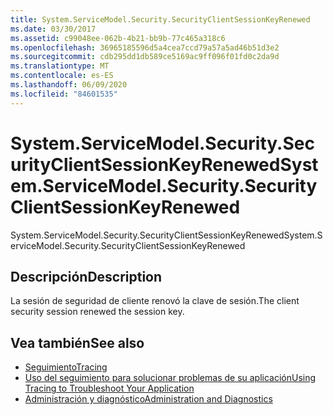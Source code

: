 ```yaml
---
title: System.ServiceModel.Security.SecurityClientSessionKeyRenewed
ms.date: 03/30/2017
ms.assetid: c99048ee-062b-4b21-bb9b-77c465a318c6
ms.openlocfilehash: 36965185596d5a4cea7ccd79a57a5ad46b51d3e2
ms.sourcegitcommit: cdb295dd1db589ce5169ac9ff096f01fd0c2da9d
ms.translationtype: MT
ms.contentlocale: es-ES
ms.lasthandoff: 06/09/2020
ms.locfileid: "84601535"
---
```

# <a name="systemservicemodelsecuritysecurityclientsessionkeyrenewed"></a><span data-ttu-id="f1e17-102">System.ServiceModel.Security.SecurityClientSessionKeyRenewed</span><span class="sxs-lookup"><span data-stu-id="f1e17-102">System.ServiceModel.Security.SecurityClientSessionKeyRenewed</span></span>
<span data-ttu-id="f1e17-103">System.ServiceModel.Security.SecurityClientSessionKeyRenewed</span><span class="sxs-lookup"><span data-stu-id="f1e17-103">System.ServiceModel.Security.SecurityClientSessionKeyRenewed</span></span>  
  
## <a name="description"></a><span data-ttu-id="f1e17-104">Descripción</span><span class="sxs-lookup"><span data-stu-id="f1e17-104">Description</span></span>  
 <span data-ttu-id="f1e17-105">La sesión de seguridad de cliente renovó la clave de sesión.</span><span class="sxs-lookup"><span data-stu-id="f1e17-105">The client security session renewed the session key.</span></span>  
  
## <a name="see-also"></a><span data-ttu-id="f1e17-106">Vea también</span><span class="sxs-lookup"><span data-stu-id="f1e17-106">See also</span></span>

- [<span data-ttu-id="f1e17-107">Seguimiento</span><span class="sxs-lookup"><span data-stu-id="f1e17-107">Tracing</span></span>](index.md)
- [<span data-ttu-id="f1e17-108">Uso del seguimiento para solucionar problemas de su aplicación</span><span class="sxs-lookup"><span data-stu-id="f1e17-108">Using Tracing to Troubleshoot Your Application</span></span>](using-tracing-to-troubleshoot-your-application.md)
- [<span data-ttu-id="f1e17-109">Administración y diagnóstico</span><span class="sxs-lookup"><span data-stu-id="f1e17-109">Administration and Diagnostics</span></span>](../index.md)
